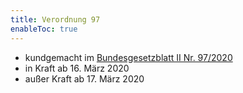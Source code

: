 ```yaml
---
title: Verordnung 97
enableToc: true
---
```


* kundgemacht im [Bundesgesetzblatt II Nr. 97/2020](https://www.ris.bka.gv.at/eli/bgbl/II/2020/97)
* in Kraft ab 16. März 2020
* außer Kraft ab 17. März 2020